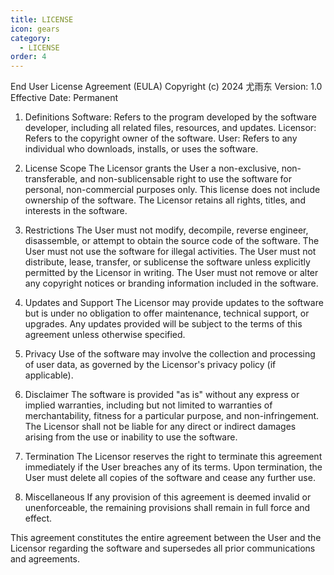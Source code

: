```yaml
---
title: LICENSE
icon: gears
category:
  - LICENSE
order: 4
---
```


<Share colorful />

End User License Agreement (EULA)
Copyright (c) 2024 尤雨东
Version: 1.0
Effective Date: Permanent

1. Definitions
   Software: Refers to the program developed by the software developer, including all related files, resources, and updates.
   Licensor: Refers to the copyright owner of the software.
   User: Refers to any individual who downloads, installs, or uses the software.

2. License Scope
   The Licensor grants the User a non-exclusive, non-transferable, and non-sublicensable right to use the software for personal, non-commercial purposes only.
   This license does not include ownership of the software. The Licensor retains all rights, titles, and interests in the software.

3. Restrictions
   The User must not modify, decompile, reverse engineer, disassemble, or attempt to obtain the source code of the software.
   The User must not use the software for illegal activities.
   The User must not distribute, lease, transfer, or sublicense the software unless explicitly permitted by the Licensor in writing.
   The User must not remove or alter any copyright notices or branding information included in the software.

4. Updates and Support
   The Licensor may provide updates to the software but is under no obligation to offer maintenance, technical support, or upgrades.
   Any updates provided will be subject to the terms of this agreement unless otherwise specified.

5. Privacy
   Use of the software may involve the collection and processing of user data, as governed by the Licensor's privacy policy (if applicable).

6. Disclaimer
   The software is provided "as is" without any express or implied warranties, including but not limited to warranties of merchantability, fitness for a particular purpose, and non-infringement.
   The Licensor shall not be liable for any direct or indirect damages arising from the use or inability to use the software.

7. Termination
   The Licensor reserves the right to terminate this agreement immediately if the User breaches any of its terms.
   Upon termination, the User must delete all copies of the software and cease any further use.

8. Miscellaneous
   If any provision of this agreement is deemed invalid or unenforceable, the remaining provisions shall remain in full force and effect.

This agreement constitutes the entire agreement between the User and the Licensor regarding the software and supersedes all prior communications and agreements.

<Bottom />
